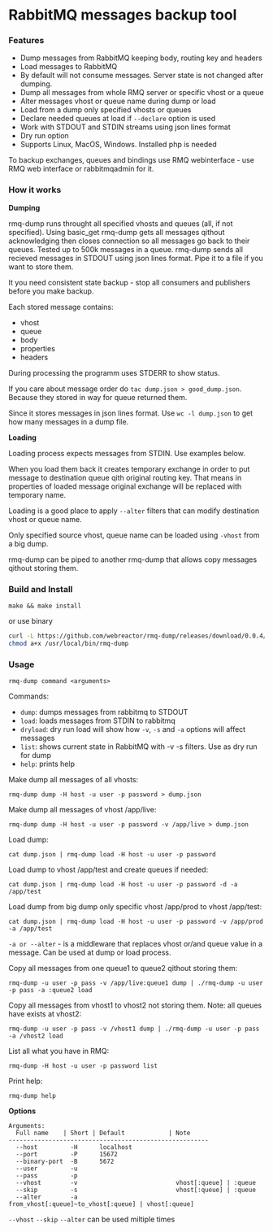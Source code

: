 RabbitMQ messages backup tool
=============================

### Features

- Dump messages from RabbitMQ keeping body, routing key and headers
- Load messages to RabbitMQ
- By default will not consume messages. Server state is not changed after dumping.
- Dump all messages from whole RMQ server or specific vhost or a queue
- Alter messages vhost or queue name during dump or load
- Load from a dump only specified vhosts or queues
- Declare needed queues at load if `--declare` option is used
- Work with STDOUT and STDIN streams using json lines format
- Dry run option
- Supports Linux, MacOS, Windows. Installed php is needed

To backup exchanges, queues and bindings use RMQ webinterface - use RMQ web interface or rabbitmqadmin for it.

### How it works

**Dumping**

rmq-dump runs throught all specified vhosts and queues (all, if not specified).
Using basic_get rmq-dump gets all messages qithout acknowledging then closes connection so all messages go back to their queues.
Tested up to 500k messages in a queue. rmq-dump sends all recieved messages in STDOUT using json lines format. Pipe it to a file if you want to store them.

It you need consistent state backup - stop all consumers and publishers before you make backup.

Each stored message contains:

- vhost
- queue
- body
- properties
- headers

During processing the programm uses STDERR to show status.

If you care about message order do `tac dump.json > good_dump.json`. Because they stored in way for queue returned them.

Since it stores messages in json lines format. Use `wc -l dump.json` to get how many messages in a dump file.

**Loading**

Loading process expects messages from STDIN. Use examples below.

When you load them back it creates temporary exchange in order to put message to destination queue qith original routing key.
That means in properties of loaded message original exchange will be replaced with temporary name.

Loading is a good place to apply `--alter` filters that can modify destination vhost or queue name.

Only specified source vhost, queue name can be loaded using `-vhost` from a big dump.

rmq-dump can be piped to another rmq-dump that allows copy messages qithout storing them.

### Build and Install

`make && make install`

or use binary

```bash 
curl -L https://github.com/webreactor/rmq-dump/releases/download/0.0.4/rmq-dump > /usr/local/bin/rmq-dump
chmod a+x /usr/local/bin/rmq-dump
```

### Usage

`rmq-dump command <arguments>`

Commands:

- `dump`: dumps messages from rabbitmq to STDOUT
- `load`: loads messages from STDIN to rabbitmq
- `dryload`: dry run load will show how `-v`, `-s` and `-a` options will affect messages
- `list`: shows current state in RabbitMQ with -v -s filters. Use as dry run for dump
- `help`: prints help


Make dump all messages of all vhosts:

`rmq-dump dump -H host -u user -p password > dump.json`

Make dump all messages of vhost /app/live:

`rmq-dump dump -H host -u user -p password -v /app/live > dump.json`

Load dump:

`cat dump.json | rmq-dump load -H host -u user -p password`

Load dump to vhost /app/test and create queues if needed:

`cat dump.json | rmq-dump load -H host -u user -p password -d -a /app/test`

Load dump from big dump only specific vhost /app/prod to vhost /app/test:

`cat dump.json | rmq-dump load -H host -u user -p password -v /app/prod -a /app/test`

`-a or --alter` - is a middleware that replaces vhost or/and queue value in a message. Can be used at dump or load process.

Copy all messages from one queue1 to queue2 qithout storing them:

`rmq-dump -u user -p pass -v /app/live:queue1 dump | ./rmq-dump -u user -p pass -a :queue2 load`

Copy all messages from vhost1 to vhost2 not storing them. Note: all queues have exists at vhost2:

`rmq-dump -u user -p pass -v /vhost1 dump | ./rmq-dump -u user -p pass -a /vhost2 load`

List all what you have in RMQ:

`rmq-dump -H host -u user -p password list`

Print help:

`rmq-dump help`


**Options**

```
Arguments:
  Full name    | Short | Default            | Note
-------------------------------------------------------
  --host         -H      localhost            
  --port         -P      15672                
  --binary-port  -B      5672                 
  --user         -u                           
  --pass         -p                           
  --vhost        -v                           vhost[:queue] | :queue
  --skip         -s                           vhost[:queue] | :queue
  --alter        -a                           from_vhost[:queue]~to_vhost[:queue] | vhost[:queue]

```

`--vhost` `--skip` `--alter` can be used miltiple times


